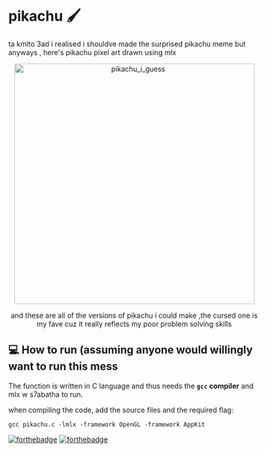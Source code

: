 # pikachu 🖌️
ta kmlto 3ad i realised i shouldve made the surprised pikachu meme but anyways , here's pikachu pixel art drawn using mlx 
<div align='center'>
<img width="481" alt="pikachu_i_guess" src="https://user-images.githubusercontent.com/49367673/156393974-e15ef01f-5d06-4cc1-a85f-038946e30532.png">
</div> 
<div align='center'>
<p>and these are all of the versions of pikachu i could make ,the cursed one is my fave cuz it really reflects my poor problem solving skills </p>
</div> 


## :computer: How to run (assuming anyone would willingly want to run this mess 



The function is written in C language and thus needs the **`gcc` compiler** and mlx w s7abatha to run.

when compiling the code, add the source files and the required flag:

```shell
gcc pikachu.c -lmlx -framework OpenGL -framework AppKit
```
[![forthebadge](https://forthebadge.com/images/badges/made-with-c.svg)](https://forthebadge.com)
[![forthebadge](https://forthebadge.com/images/badges/built-with-love.svg)](https://forthebadge.com)
